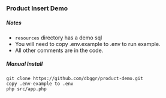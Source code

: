 ### Product Insert Demo


##### Notes
* `resources` directory has a demo sql
* You will need to copy .env.example to .env to run example. 
* All other comments are in the code. 

##### Manual Install 
  
    git clone https://github.com/dbggr/product-demo.git
    copy .env-example to .env
    php src/app.php  